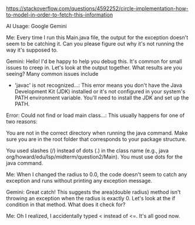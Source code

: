 https://stackoverflow.com/questions/4592252/circle-implementation-how-to-model-in-order-to-fetch-this-information

AI Usage: Google Gemini

Me: Every time I run this Main.java file, the output for the exception doesn't seem to be catching it. Can you please figure out why it's not running the way it's supposed to.

Gemini: Hello! I'd be happy to help you debug this. It's common for small issues to creep in. Let's look at the output together. What results are you seeing? Many common issues include 
- 'javac' is not recognized...: This error means you don't have the Java Development Kit (JDK) installed or it's not configured in your system's PATH environment variable. You'll need to install the JDK and set up the PATH.

Error: Could not find or load main class...: This usually happens for one of two reasons:

You are not in the correct directory when running the java command. Make sure you are in the root folder that corresponds to your package structure.

You used slashes (/) instead of dots (.) in the class name (e.g., java org/howard/edu/lsp/midterm/question2/Main). You must use dots for the java command.

Me: When I changed the radius to 0.0, the code doesn't seem to catch any exception and runs without printing any exception message.

Gemini: Great catch! This suggests the area(double radius) method isn't throwing an exception when the radius is exactly 0. Let's look at the if condition in that method. What does it check for?

Me: Oh I realized, I accidentally typed < instead of <=. It's all good now.

